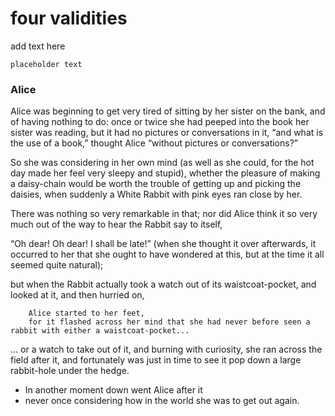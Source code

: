 # four validities 

add text here

    placeholder text 

### Alice 
Alice was beginning to get very tired of sitting by her sister on the bank, and of having nothing to do: once or twice she had peeped into the book her sister was reading, but it had no pictures or conversations in it, “and what is the use of a book,” thought Alice “without pictures or conversations?”

So she was considering in her own mind (as well as she could, for the hot day made her feel very sleepy and stupid), whether the pleasure of making a daisy-chain would be worth the trouble of getting up and picking the daisies, when suddenly a White Rabbit with pink eyes ran close by her.

There was nothing so very remarkable in that; nor did Alice think it so very much out of the way to hear the Rabbit say to itself, 

  “Oh dear! Oh dear! I shall be late!” (when she thought it over afterwards, it occurred to her that she ought to have wondered at this, but at the time it all seemed quite natural); 
  
   but when the Rabbit actually took a watch out of its waistcoat-pocket,
   and looked at it, and then hurried on, 
        
        Alice started to her feet, 
        for it flashed across her mind that she had never before seen a rabbit with either a waistcoat-pocket...
    
... or a watch to take out of it, and burning with curiosity, she ran across the field after it, and fortunately was just in time to see it pop down a large rabbit-hole under the hedge.

-   In another moment down went Alice after it
-   never once considering how in the world she was to get out again.  
  
